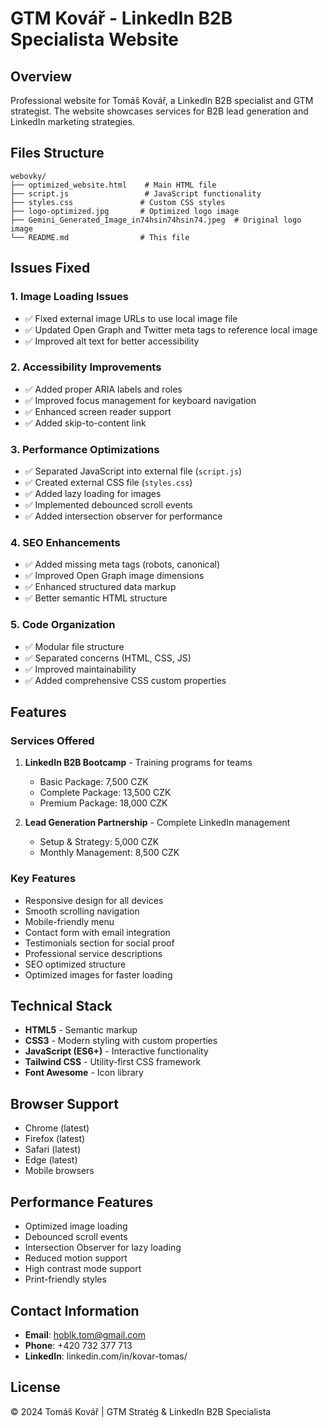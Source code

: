 # GTM Kovář - LinkedIn B2B Specialista Website

## Overview
Professional website for Tomáš Kovář, a LinkedIn B2B specialist and GTM strategist. The website showcases services for B2B lead generation and LinkedIn marketing strategies.

## Files Structure
```
webovky/
├── optimized_website.html    # Main HTML file
├── script.js                 # JavaScript functionality
├── styles.css               # Custom CSS styles
├── logo-optimized.jpg       # Optimized logo image
├── Gemini_Generated_Image_in74hsin74hsin74.jpeg  # Original logo image
└── README.md                # This file
```

## Issues Fixed

### 1. **Image Loading Issues**
- ✅ Fixed external image URLs to use local image file
- ✅ Updated Open Graph and Twitter meta tags to reference local image
- ✅ Improved alt text for better accessibility

### 2. **Accessibility Improvements**
- ✅ Added proper ARIA labels and roles
- ✅ Improved focus management for keyboard navigation
- ✅ Enhanced screen reader support
- ✅ Added skip-to-content link

### 3. **Performance Optimizations**
- ✅ Separated JavaScript into external file (`script.js`)
- ✅ Created external CSS file (`styles.css`)
- ✅ Added lazy loading for images
- ✅ Implemented debounced scroll events
- ✅ Added intersection observer for performance

### 4. **SEO Enhancements**
- ✅ Added missing meta tags (robots, canonical)
- ✅ Improved Open Graph image dimensions
- ✅ Enhanced structured data markup
- ✅ Better semantic HTML structure

### 5. **Code Organization**
- ✅ Modular file structure
- ✅ Separated concerns (HTML, CSS, JS)
- ✅ Improved maintainability
- ✅ Added comprehensive CSS custom properties

## Features

### Services Offered
1. **LinkedIn B2B Bootcamp** - Training programs for teams
   - Basic Package: 7,500 CZK
   - Complete Package: 13,500 CZK
   - Premium Package: 18,000 CZK

2. **Lead Generation Partnership** - Complete LinkedIn management
   - Setup & Strategy: 5,000 CZK
   - Monthly Management: 8,500 CZK

### Key Features
- Responsive design for all devices
- Smooth scrolling navigation
- Mobile-friendly menu
- Contact form with email integration
- Testimonials section for social proof
- Professional service descriptions
- SEO optimized structure
- Optimized images for faster loading

## Technical Stack
- **HTML5** - Semantic markup
- **CSS3** - Modern styling with custom properties
- **JavaScript (ES6+)** - Interactive functionality
- **Tailwind CSS** - Utility-first CSS framework
- **Font Awesome** - Icon library

## Browser Support
- Chrome (latest)
- Firefox (latest)
- Safari (latest)
- Edge (latest)
- Mobile browsers

## Performance Features
- Optimized image loading
- Debounced scroll events
- Intersection Observer for lazy loading
- Reduced motion support
- High contrast mode support
- Print-friendly styles

## Contact Information
- **Email**: hoblk.tom@gmail.com
- **Phone**: +420 732 377 713
- **LinkedIn**: linkedin.com/in/kovar-tomas/

## License
© 2024 Tomáš Kovář | GTM Stratég & LinkedIn B2B Specialista
